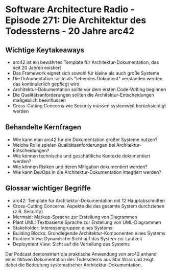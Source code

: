 # Software Architecture Radio - Episode 271: Die Architektur des Todessterns - 20 Jahre arc42

## Wichtige Keytakeaways
- arc42 ist ein bewährtes Template für Architektur-Dokumentation, das seit 20 Jahren existiert
- Das Framework eignet sich sowohl für kleine als auch große Systeme
- Die Dokumentation sollte als "lebendes Dokument" verstanden werden, das kontinuierlich gepflegt wird
- Architektur-Dokumentation sollte vor dem ersten Code-Writing beginnen
- Die Qualitätsanforderungen sollten die Architektur-Entscheidungen maßgeblich beeinflussen
- Cross-Cutting Concerns wie Security müssen systemweit berücksichtigt werden

## Behandelte Kernfragen
- Wie kann man arc42 für die Dokumentation großer Systeme nutzen?
- Welche Rolle spielen Qualitätsanforderungen bei Architektur-Entscheidungen?
- Wie können technische und geschäftliche Kontexte dokumentiert werden?
- Wie können Risiken und deren Mitigation dokumentiert werden?
- Wie kann DevOps in die Architektur-Dokumentation integriert werden?

## Glossar wichtiger Begriffe
- arc42: Template für Architektur-Dokumentation mit 12 Hauptabschnitten
- Cross-Cutting Concerns: Aspekte die das gesamte System durchziehen (z.B. Security)
- Mermaid: Markup-Sprache zur Erstellung von Diagrammen
- Plant UML: Textbasierte Sprache zur Erstellung von UML-Diagrammen
- Stakeholder: Interessengruppen eines Systems
- Building Blocks: Grundlegende Architektur-Komponenten eines Systems
- Runtime View: Dynamische Sicht auf das System zur Laufzeit
- Deployment View: Sicht auf die Verteilung des Systems

Der Podcast demonstriert die praktische Anwendung von arc42 anhand einer fiktiven Dokumentation des Todessterns aus Star Wars und zeigt dabei die Bedeutung systematischer Architektur-Dokumentation.
